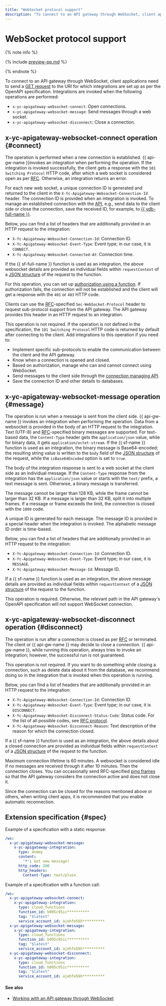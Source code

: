 ```yaml
---
title: "WebSocket protocol support"
description: "To connect to an API gateway through WebSocket, client applications need to send a GET request to the URI for which integrations are set up as per the OpenAPI specification."
---
```


# WebSocket protocol support

{% note info %}

{% include [preview-pp.md](../../../_includes/preview-pp.md) %}

{% endnote %}

To connect to an API gateway through WebSocket, client applications need to send a [GET request](https://www.rfc-editor.org/rfc/rfc6455#section-1.3) to the URI for which integrations are set up as per the OpenAPI specification. Integrations are invoked when the following operations are performed:
* `x-yc-apigateway-websocket-connect`: Open connections.
* `x-yc-apigateway-websocket-message`: Send messages through a web socket.
* `x-yc-apigateway-websocket-disconnect`: Close a connection.

## x-yc-apigateway-websocket-connect operation {#connect}

The operation is performed when a new connection is established. {{ api-gw-name }}invokes an integration when performing the operation. If the integration is invoked successfully, the client gets a response with the `101 Switching Protocol` HTTP code, after which a web socket is considered open as per [RFC](https://www.rfc-editor.org/rfc/rfc6455#page-12). Otherwise, an integration returns an error.

For each new web socket, a unique connection ID is generated and returned to the client in the `X-Yc-Apigateway-Websocket-Connection-Id` header. The connection ID is provided when an integration is invoked. To manage an established connection with the [API](../../api-ref/websocket/authentication.md), e.g., send data to the client side or close the connection, save the received ID, for example, to [{{ ydb-full-name }}](../../../ydb/).

Below, you can find a list of headers that are additionally provided in an HTTP request to the integration:
* `X-Yc-Apigateway-Websocket-Connection-Id`: Connection ID.
* `X-Yc-Apigateway-Websocket-Event-Type`: Event type; in our case, it is `CONNECT`.
* `X-Yc-Apigateway-Websocket-Connected-At`: Connection time.

If the {{ sf-full-name }} function is used as an integration, the above websocket details are provided as individual fields within `requestContext` of a [JSON structure](../../../functions/concepts/function-invoke.md#request) of the request to the function.

For this operation, you can set up [authorization using a function](../extensions/function-authorizer.md). If authorization fails, the connection will not be established and the client will get a response with the `401` or `403` HTTP code.

Clients can use the [RFC](https://www.rfc-editor.org/rfc/rfc6455#page-12)-specified `Sec-WebSocket-Protocol` header to request sub-protocol support from the API gateway. The API gateway provides this header in an HTTP request to an integration.

This operation is not required. If the operation is not defined in the specification, the `101 Switching Protocol` HTTP code is returned by default after connecting to the client. Add integrations to this operation if you need to:
* Implement specific sub-protocols to enable the communication between the client and the API gateway.
* Know when a connection is opened and closed.
* Based on authorization, manage who can and cannot connect using WebSocket.
* Send messages to the client side through the [connection managing API](../../api-ref/websocket/authentication.md).
* Save the connection ID and other details to databases.

## x-yc-apigateway-websocket-message operation {#message}

The operation is run when a message is sent from the client side. {{ api-gw-name }} invokes an integration when performing the operation. Data from a websocket is provided in the body of an HTTP request to the integration. Text (UTF-8) and [RFC](https://www.rfc-editor.org/rfc/rfc6455#section-5.6)-specified binary messages are supported. For text-based data, the `Content-Type` header gets the `application/json` value, while for binary data, it gets `application/octet-stream`. If the {{ sf-name }} function is used as an integration, the binary message is Base64-encoded; the resulting string value is written to the `body` field of the [JSON structure](../../../functions/concepts/function-invoke.md#request) of the request, while the `isBase64Encoded` option is set to `true`.

The body of the integration response is sent to a web socket at the client side as an individual message. If the `Content-Type` response from the integration has the `application/json` value or starts with the `text/` prefix, a text message is sent. Otherwise, a binary message is transferred.

The message cannot be larger than 128 KB, while the frame cannot be larger than 32 KB. If a message is larger than 32 KB, split it into multiple frames. If a message or frame exceeds the limit, the connection is closed with the `1009` code.

A unique ID is generated for each message. The message ID is provided in a special header when the integration is invoked. The alphabetic message ID order is time-based.

Below, you can find a list of headers that are additionally provided in an HTTP request to the integration:
* `X-Yc-Apigateway-Websocket-Connection-Id`: Connection ID.
* `X-Yc-Apigateway-Websocket-Event-Type`: Event type; in our case, it is `MESSAGE`.
* `X-Yc-Apigateway-Websocket-Message-Id`: Message ID.

If a {{ sf-name }} function is used as an integration, the above message details are provided as individual fields within `requestContext` of a [JSON structure](../../../functions/concepts/function-invoke.md#request) of the request to the function.

This operation is required. Otherwise, the relevant path in the API gateway's OpenAPI specification will not support WebSocket connection.

## x-yc-apigateway-websocket-disconnect operation {#disconnect}

The operation is run after a connection is closed as per [RFC](https://www.rfc-editor.org/rfc/rfc6455#section-1.4) or terminated. The client or {{ api-gw-name }} may decide to close a connection. {{ api-gw-name }}, while running this operation, always tries to invoke an integration; however, the successful run is not guaranteed.

This operation is not required. If you want to do something while closing a connection, such as delete data about it from the database, we recommend doing so in the integration that is invoked when this operation is running.

Below, you can find a list of headers that are additionally provided in an HTTP request to the integration:
* `X-Yc-Apigateway-Websocket-Connection-Id`: Connection ID.
* `X-Yc-Apigateway-Websocket-Event-Type`: Event type; in our case, it is `DISCONNECT`.
* `X-Yc-Apigateway-Websocket-Disconnect-Status-Code`: Status code. For the list of all possible codes, see [RFC protocol](https://www.rfc-editor.org/rfc/rfc6455#section-7.4).
* `X-Yc-Apigateway-Websocket-Disconnect-Reason`: Text description of the reason for which the connection closed.

If a {{ sf-name }} function is used as an integration, the above details about a closed connection are provided as individual fields within `requestContext` of a [JSON structure](../../../functions/concepts/function-invoke.md#request) of the request to the function.

Maximum connection lifetime is 60 minutes. A websocket is considered idle if no messages are received through it after 10 minutes. Then the connection closes. You can occasionally send RFC-specified [ping frames](https://www.rfc-editor.org/rfc/rfc6455#section-5.5.2) so that the API gateway considers the connection active and does not close it.

Since the connection can be closed for the reasons mentioned above or others, when writing client apps, it is recommended that you enable automatic reconnection.

## Extension specification {#spec}

Example of a specification with a static response:

```yaml
/ws:
  x-yc-apigateway-websocket-message:
    x-yc-apigateway-integration:
      type: dummy
      content:
        '*': Got new message!
      http_code: 200
      http_headers:
        Content-Type: text/plain
```

Example of a specification with a function call:

```yaml
/ws:
  x-yc-apigateway-websocket-connect:
    x-yc-apigateway-integration:
      type: cloud_functions
      function_id: b095c95ic**********
      tag: "$latest"
      service_account_id: ajehfe56h**********
  x-yc-apigateway-websocket-message:
    x-yc-apigateway-integration:
      type: cloud_functions
      function_id: b095c95ic**********
      tag: "$latest"
      service_account_id: ajehfe56h**********
  x-yc-apigateway-websocket-disconnect:
    x-yc-apigateway-integration:
      type: cloud_functions
      function_id: b095c95ic**********
      tag: "$latest"
      service_account_id: ajehfe56h**********
```

#### See also

* [Working with an API gateway through WebSocket](../../tutorials/api-gw-websocket.md)